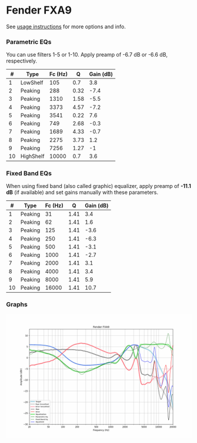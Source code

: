 # Fender FXA9
See [usage instructions](https://github.com/jaakkopasanen/AutoEq#usage) for more options and info.

### Parametric EQs
You can use filters 1-5 or 1-10. Apply preamp of -6.7 dB or -6.6 dB, respectively.

|   # | Type      |   Fc (Hz) |    Q |   Gain (dB) |
|-----|-----------|-----------|------|-------------|
|   1 | LowShelf  |       105 | 0.7  |         3.8 |
|   2 | Peaking   |       288 | 0.32 |        -7.4 |
|   3 | Peaking   |      1310 | 1.58 |        -5.5 |
|   4 | Peaking   |      3373 | 4.57 |        -7.2 |
|   5 | Peaking   |      3541 | 0.22 |         7.6 |
|   6 | Peaking   |       749 | 2.68 |        -0.3 |
|   7 | Peaking   |      1689 | 4.33 |        -0.7 |
|   8 | Peaking   |      2275 | 3.73 |         1.2 |
|   9 | Peaking   |      7256 | 1.27 |        -1   |
|  10 | HighShelf |     10000 | 0.7  |         3.6 |

### Fixed Band EQs
When using fixed band (also called graphic) equalizer, apply preamp of **-11.1 dB** (if available) and set gains manually with these parameters.

|   # | Type    |   Fc (Hz) |    Q |   Gain (dB) |
|-----|---------|-----------|------|-------------|
|   1 | Peaking |        31 | 1.41 |         3.4 |
|   2 | Peaking |        62 | 1.41 |         1.6 |
|   3 | Peaking |       125 | 1.41 |        -3.6 |
|   4 | Peaking |       250 | 1.41 |        -6.3 |
|   5 | Peaking |       500 | 1.41 |        -3.1 |
|   6 | Peaking |      1000 | 1.41 |        -2.7 |
|   7 | Peaking |      2000 | 1.41 |         3.1 |
|   8 | Peaking |      4000 | 1.41 |         3.4 |
|   9 | Peaking |      8000 | 1.41 |         5.9 |
|  10 | Peaking |     16000 | 1.41 |        10.7 |

### Graphs
![](./Fender%20FXA9.png)

